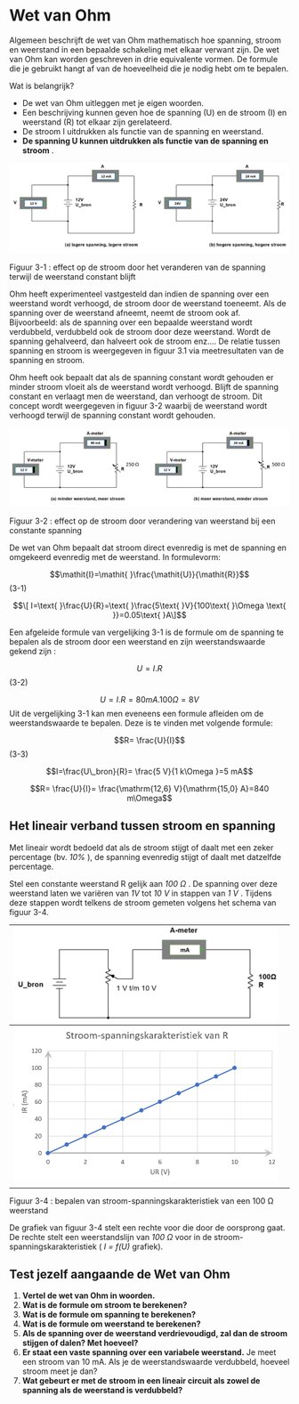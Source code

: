 # Wet van Ohm

Algemeen beschrijft de wet van Ohm mathematisch hoe spanning, stroom en weerstand in een bepaalde schakeling met elkaar verwant zijn. De wet van Ohm kan worden geschreven in drie equivalente vormen. De formule die je gebruikt hangt af van de hoeveelheid die je nodig hebt om te bepalen.

Wat is belangrijk?

* De wet van Ohm uitleggen met je eigen woorden.
* Een beschrijving kunnen geven hoe de spanning \(U\) en de stroom \(I\) en weerstand \(R\) tot elkaar zijn gerelateerd.
* De stroom I uitdrukken als functie van de spanning en weerstand.
* **De spanning U kunnen uitdrukken als functie van de spanning en stroom** .

![](../.gitbook/assets/afbeelding_11280.png)

Figuur 3-1 : effect op de stroom door het veranderen van de spanning terwijl de weerstand constant blijft

Ohm heeft experimenteel vastgesteld dan indien de spanning over een weerstand wordt verhoogd, de stroom door de weerstand toeneemt. Als de spanning over de weerstand afneemt, neemt de stroom ook af. Bijvoorbeeld: als de spanning over een bepaalde weerstand wordt verdubbeld, verdubbeld ook de stroom door deze weerstand. Wordt de spanning gehalveerd, dan halveert ook de stroom enz.… De relatie tussen spanning en stroom is weergegeven in figuur 3.1 via meetresultaten van de spanning en stroom.

Ohm heeft ook bepaalt dat als de spanning constant wordt gehouden er minder stroom vloeit als de weerstand wordt verhoogd. Blijft de spanning constant en verlaagt men de weerstand, dan verhoogt de stroom. Dit concept wordt weergegeven in figuur 3-2 waarbij de weerstand wordt verhoogd terwijl de spanning constant wordt gehouden.

![](../.gitbook/assets/afbeelding_11297.png)

Figuur 3-2 : effect op de stroom door verandering van weerstand bij een constante spanning

De wet van Ohm bepaalt dat stroom direct evenredig is met de spanning en omgekeerd evenredig met de weerstand. In formulevorm:

$$\mathit{I}=\mathit{ }\frac{\mathit{U}}{\mathit{R}}$$ \(3-1\)

$$\[ I=\text{ }\frac{U}{R}=\text{ }\frac{5\text{ }V}{100\text{ }\Omega \text{ }}=0.05\text{ }A\]$$

Een afgeleide formule van vergelijking 3-1 is de formule om de spanning te bepalen als de stroom door een weerstand en zijn weerstandswaarde gekend zijn :

$$\mathit{U}=\mathit{I}\mathit{ }.\mathit{ }\mathit{R}$$ \(3-2\)

$$U=I . R=80 mA . 100 \Omega =8 V$$Uit de vergelijking 3-1 kan men eveneens een formule afleiden om de weerstandswaarde te bepalen. Deze is te vinden met volgende formule:

$$R= \frac{U}{I}$$ \(3-3\)

$$I=\frac{U\_bron}{R}= \frac{5 V}{1 k\Omega }=5 mA$$

$$R= \frac{U}{I}= \frac{\mathrm{12,6} V}{\mathrm{15,0} A}=840 m\Omega$$

## Het lineair verband tussen stroom en spanning <a id="het-lineair-verband-tussen-stroom-en-spanning"></a>

Met lineair wordt bedoeld dat als de stroom stijgt of daalt met een zeker percentage \(bv. _10%_ \), de spanning evenredig stijgt of daalt met datzelfde percentage.

Stel een constante weerstand R gelijk aan _100_ _Ω_ . De spanning over deze weerstand laten we variëren van _1V_ tot _10 V_ in stappen van _1 V_ . Tijdens deze stappen wordt telkens de stroom gemeten volgens het schema van figuur 3-4.

| ![](../.gitbook/assets/afbeelding_241.png) |  |
| :--- | :--- |
| ![](../.gitbook/assets/afbeelding_281.png) |  |
|  |  |

Figuur 3-4 : bepalen van stroom-spanningskarakteristiek van een 100 Ω weerstand

De grafiek van figuur 3-4 stelt een rechte voor die door de oorsprong gaat. De rechte stelt een weerstandslijn van _100_ _Ω_ voor in de stroom-spanningskarakteristiek \( _I = f\(U\)_ grafiek\).

## Test jezelf aangaande de Wet van Ohm <a id="test-jezelf-aangaande-de-wet-van-ohm"></a>

1. **Vertel de wet van Ohm in woorden.**
2. **Wat is de formule om stroom te berekenen?**
3. **Wat is de formule om spanning te berekenen?**
4. **Wat is de formule om weerstand te berekenen?**
5. **Als de spanning over de weerstand verdrievoudigd, zal dan de stroom stijgen of dalen? Met hoeveel?**
6. **Er staat een vaste spanning over een variabele weerstand.** Je meet een stroom van 10 mA. Als je de weerstandswaarde verdubbeld, hoeveel stroom meet je dan?
7. **Wat gebeurt er met de stroom in een lineair circuit als zowel de spanning als de weerstand is verdubbeld?**

